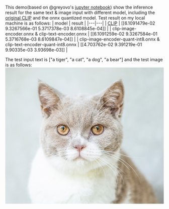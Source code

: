This demo(based on @greyovo's [jupyter notebook](https://colab.research.google.com/drive/1bW1aMg0er1T4aOcU5pCNYVgmVzBJ4-x4#scrollTo=hPscj2wlZlHb)) show the inference result for the same text & image input with different model, including the [original CLIP](https://github.com/openai/CLIP) and the onnx quantized model. Test result on my local machine is as follows:
| model   | result  |
|---|---|
| [CLIP](https://github.com/openai/CLIP) | [[6.1091479e-02 9.3267566e-01 5.3717378e-03 8.6108845e-04]] |
| clip-image-encoder.onnx & clip-text-encoder.onnx | [[6.1091259e-02 9.3267584e-01 5.3716768e-03 8.6109847e-04]] |
| clip-image-encoder-quant-int8.onnx & clip-text-encoder-quant-int8.onnx | [[4.703762e-02 9.391219e-01 9.90335e-03 3.93698e-03]] |

The test input text is ["a tiger", "a cat", "a dog", "a bear"] and the test image is as follows:
![](image.jpg)